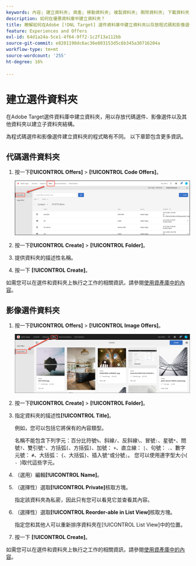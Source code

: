 ```yaml
---
keywords: 內容; 建立資料夾; 資產; 移動資料夾; 複製資料夾; 刪除資料夾; 下載資料夾; 資料夾
description: 如何在優惠資料庫中建立資料夾？
title: 瞭解如何在Adobe [!DNL Target] 選件資料庫中建立資料夾以存放程式碼和影像選件以及其他資料夾。
feature: Experiences and Offers
exl-id: 64d1a24a-5ce1-4f64-9ff2-1c2f13a112bb
source-git-commit: e8201198dc6ac36e803153d5c6b345a30716204a
workflow-type: tm+mt
source-wordcount: '255'
ht-degree: 16%

---
```


# 建立選件資料夾

在Adobe Target選件資料庫中建立資料夾，用以存放代碼選件、影像選件以及其他資料夾以建立子資料夾結構。

為程式碼選件和影像選件建立資料夾的程式略有不同。 以下章節包含更多資訊。

## 代碼選件資料夾

1. 按一下&#x200B;**[!UICONTROL Offers]** > **[!UICONTROL Code Offers]**。

   ![代碼選件索引標籤](/help/main/c-experiences/c-manage-content/assets/code-offers-tab.png)

1. 按一下&#x200B;**[!UICONTROL Create]** > **[!UICONTROL Folder]**。

1. 提供資料夾的描述性名稱。

1. 按一下 **[!UICONTROL Create]**。

如需您可以在選件和資料夾上執行之工作的相關資訊，請參閱[使用資產庫中的內容](/help/main/c-experiences/c-manage-content/assets-working.md)。

## 影像選件資料夾

1. 按一下&#x200B;**[!UICONTROL Offers]** > **[!UICONTROL Image Offers]**。

   ![影像選件索引標籤](/help/main/c-experiences/c-manage-content/assets/image-offers-tab.png)

1. 按一下&#x200B;**[!UICONTROL Create]** > **[!UICONTROL Folder]**。
1. 指定資料夾的描述性&#x200B;**[!UICONTROL Title]**。

   例如，您可以包括它將保有的內容類型。

   名稱不能包含下列字元：百分比符號`%`、斜線`/`、反斜線`\`、冒號`:`、星號`*`、問號`?`、雙引號`"`、方括弧`[`、方括弧`]`、加號： `+`、直立線： `|`、句號： `.`、數字元號： `#`、大括弧： `{`、大括弧`}`、插入號`^`或分號`;`。 您可以使用連字型大小( `- `)取代這些字元。

1. （選用）編輯&#x200B;**[!UICONTROL Name]**。
1. （選擇性）選取&#x200B;**[!UICONTROL Private]**&#x200B;核取方塊。

   指定該資料夾為私密，因此只有您可以看見它並查看其內容。

1. （選擇性）選取&#x200B;**[!UICONTROL Reorder-able in List View]**&#x200B;核取方塊。

   指定您和其他人可以重新排序資料夾在[!UICONTROL List View]中的位置。

1. 按一下 **[!UICONTROL Create]**。

如需您可以在選件和資料夾上執行之工作的相關資訊，請參閱[使用資產庫中的內容](/help/main/c-experiences/c-manage-content/assets-working.md)。
